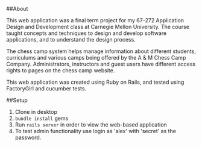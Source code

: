 ##About

This web application was a final term project for my 67-272 Application Design and Development class at Carnegie Mellon University. The course taught concepts and techniques to design and develop software applications, and to understand the design process.

The chess camp system helps manage information about different students, curriculums and various camps being offered by the A & M Chess Camp Company. Administrators, instructors and guest users have different access rights to pages on the chess camp website.

This web application was created using Ruby on Rails, and tested using FactoryGirl and cucumber tests. 

##Setup

1. Clone in desktop
2. `bundle install` gems
3. Run `rails server` in order to view the web-based application
4. To test admin functionality use login as 'alex' with 'secret' as the password. 

